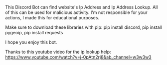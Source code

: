 This Discord Bot can find website's Ip Address and Ip Address Lookup.
All of this can be used for malicious activity.
I'm not responsible for your actions, I made this for educational purposes. 

Make sure to download these libraries with pip:
pip install discord, pip install pygeoip, pip install requests

I hope you enjoy this bot. 

Thanks to this youtube video for the ip lookup help: https://www.youtube.com/watch?v=j-0pAtn2rj8&ab_channel=w3w3w3
